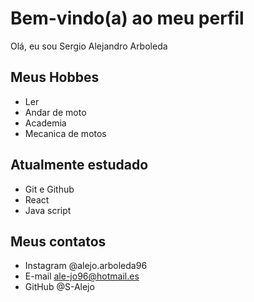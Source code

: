 # Bem-vindo(a) ao meu perfil 

Olá, eu sou Sergio Alejandro Arboleda 

## Meus Hobbes 

- Ler
- Andar de moto
- Academia 
- Mecanica de motos

## Atualmente estudado 

- Git e Github
- React
- Java script 

## Meus contatos 

- Instagram @alejo.arboleda96
- E-mail ale-jo96@hotmail.es
- GitHub @S-Alejo 
